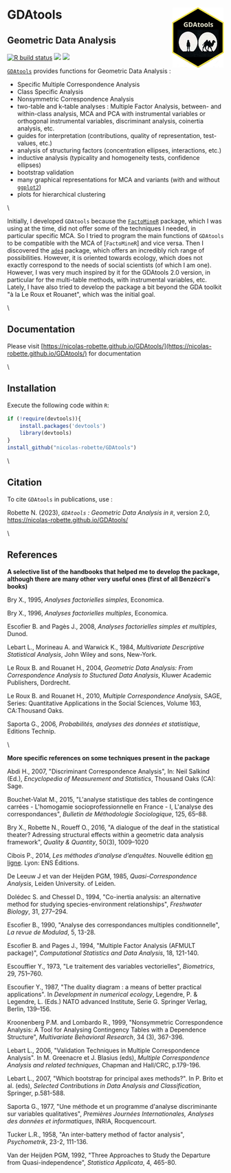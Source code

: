 # **GDAtools** <img src="man/figures/GDAtools.png" height=140px width=120px alt="" align="right" />

## Geometric Data Analysis

<!-- badges: start -->
  [![R build status](https://github.com/nicolas-robette/GDAtools/workflows/R-CMD-check/badge.svg)](https://github.com/nicolas-robette/GDAtools/actions)
  [![](https://www.r-pkg.org/badges/version/GDAtools?color=blue)](https://cran.r-project.org/package=GDAtools)
  [![](http://cranlogs.r-pkg.org/badges/last-month/GDAtools?color=orange)](https://cran.r-project.org/package=GDAtools)
<!-- badges: end -->

[`GDAtools`](https://nicolas-robette.github.io/GDAtools/) provides functions for Geometric Data Analysis :

* Specific Multiple Correspondence Analysis
* Class Specific Analysis
* Nonsymmetric Correspondence Analysis
* two-table and k-table analyses : Multiple Factor Analysis, between- and within-class analysis, MCA and PCA with instrumental variables or orthogonal instrumental variables, discriminant analysis, coinertia analysis, etc.
* guides for interpretation (contributions, quality of representation, test-values, etc.)
* analysis of structuring factors (concentration ellipses, interactions, etc.)
* inductive analysis (typicality and homogeneity tests, confidence ellipses)
* bootstrap validation
* many graphical representations for MCA and variants (with and without [`ggplot2`](https://ggplot2.tidyverse.org/))
* plots for hierarchical clustering

\ 

Initially, I developed `GDAtools` because the [`FactoMineR`](http://factominer.free.fr/) package, which I was using at the time, did not offer some of the techniques I needed, in particular specific MCA. So I tried to program the main functions of `GDAtools` to be compatible with the MCA of [`FactoMineR`] and vice versa.
Then I discovered the [`ade4`](http://pbil.univ-lyon1.fr/ade4/home.php?lang=eng) package, which offers an incredibly rich range of possibilities. However, it is oriented towards ecology, which does not exactly correspond to the needs of social scientists (of which I am one). However, I was very much inspired by it for the GDAtools 2.0 version, in particular for the multi-table methods, with instrumental variables, etc.
Lately, I have also tried to develop the package a bit beyond the GDA toolkit "à la Le Roux et Rouanet", which was the initial goal.

\ 

## Documentation

Please visit [https://nicolas-robette.github.io/GDAtools/](https://nicolas-robette.github.io/GDAtools/) for documentation

\ 

## Installation

Execute the following code within `R`:

``` r
if (!require(devtools)){
    install.packages('devtools')
    library(devtools)
}
install_github("nicolas-robette/GDAtools")
```

\ 

## Citation

To cite `GDAtools` in publications, use :

Robette N. (2023), *`GDAtools` : Geometric Data Analysis in `R`*, version 2.0, https://nicolas-robette.github.io/GDAtools/

\ 

## References

**A selective list of the handbooks that helped me to develop the package, although there are many other very useful ones (first of all Benzécri's books)**

Bry X., 1995, *Analyses factorielles simples*, Economica.

Bry X., 1996, *Analyses factorielles multiples*, Economica.

Escofier B. and Pagès J., 2008, *Analyses factorielles simples et multiples*, Dunod.

Lebart L., Morineau A. and Warwick K., 1984, *Multivariate Descriptive Statistical Analysis*, John Wiley and sons, New-York.

Le Roux B. and Rouanet H., 2004, *Geometric Data Analysis: From Correspondence Analysis to Stuctured Data Analysis*, Kluwer Academic Publishers, Dordrecht.

Le Roux B. and Rouanet H., 2010, *Multiple Correspondence Analysis*, SAGE, Series: Quantitative Applications in the Social Sciences, Volume 163, CA:Thousand Oaks.

Saporta G., 2006, *Probabilités, analyses des données et statistique*, Editions Technip.

\ 

**More specific references on some techniques present in the package**

Abdi H., 2007, "Discriminant Correspondence Analysis", In: Neil Salkind (Ed.), *Encyclopedia of Measurement and Statistics*, Thousand Oaks (CA): Sage. 

Bouchet-Valat M., 2015, "L'analyse statistique des tables de contingence carrées - L'homogamie socioprofessionnelle en
France - I, L'analyse des correspondances", *Bulletin de Méthodologie Sociologique*, 125, 65–88. [<doi>](doi:10.1177/0759106314555655)

Bry X., Robette N., Roueff O., 2016, "A dialogue of the deaf in the statistical theater? Adressing structural effects within a geometric data analysis framework", *Quality & Quantity*, 50(3), 1009–1020 [<doi>](https://link.springer.com/article/10.1007/s11135-015-0187-z)

Cibois P., 2014, *Les méthodes d’analyse d’enquêtes*. Nouvelle édition [en ligne](https://books.openedition.org/enseditions/1443). Lyon: ENS Éditions.

De Leeuw J et van der Heijden PGM, 1985, *Quasi-Correspondence Analysis*, Leiden University.
of Leiden.

Dolédec S. and Chessel D., 1994, "Co-inertia analysis: an alternative method for studying species-environment relationships", *Freshwater Biology*, 31, 277–294.

Escofier B., 1990, "Analyse des correspondances multiples conditionnelle", *La revue de Modulad*, 5, 13-28.

Escofier B. and Pages J., 1994, "Multiple Factor Analysis (AFMULT package)", *Computational Statistics and Data Analysis*, 18, 121-140.

Escouffier Y., 1973, "Le traitement des variables vectorielles", *Biometrics*, 29, 751–760.

Escoufier Y., 1987, "The duality diagram : a means of better practical applications". In *Development in numerical ecology*, Legendre, P. & Legendre, L. (Eds.) NATO advanced Institute, Serie G. Springer Verlag, Berlin, 139–156.

Kroonenberg P.M. and Lombardo R., 1999, "Nonsymmetric Correspondence Analysis: A Tool for Analysing Contingency Tables with a Dependence Structure", *Multivariate Behavioral Research*, 34 (3), 367-396.

Lebart L., 2006, "Validation Techniques in Multiple Correspondence Analysis". In M. Greenacre et J. Blasius (eds), *Multiple Correspondence Analysis and related techniques*, Chapman and Hall/CRC, p.179-196.

Lebart L., 2007, "Which bootstrap for principal axes methods?". In P. Brito et al. (eds), *Selected Contributions in Data Analysis and Classification*, Springer, p.581-588.

Saporta G., 1977, "Une méthode et un programme d'analyse discriminante sur variables qualitatives", *Premières Journées Internationales, Analyses des données et informatiques*, INRIA, Rocquencourt.

Tucker L.R., 1958, "An inter-battery method of factor analysis", *Psychometrik*, 23-2, 111-136.

Van der Heijden PGM, 1992, "Three Approaches to Study the Departure from Quasi-independence", *Statistica Applicata*, 4, 465-80.
